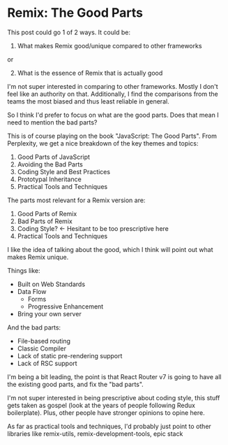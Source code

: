 # Remix: The Good Parts

This post could go 1 of 2 ways. It could be:

1. What makes Remix good/unique compared to other frameworks

or 

2. What is the essence of Remix that is actually good

I'm not super interested in comparing to other frameworks. Mostly I don't feel like an authority on that. Additionally, I find the comparisons from the teams the most biased and thus least reliable in general.

So I think I'd prefer to focus on what are the good parts. Does that mean I need to mention the bad parts?

This is of course playing on the book "JavaScript: The Good Parts". From Perplexity, we get a nice breakdown of the key themes and topics:

1. Good Parts of JavaScript
2. Avoiding the Bad Parts
3. Coding Style and Best Practices
4. Prototypal Inheritance
5. Practical Tools and Techniques

The parts most relevant for a Remix version are:
1. Good Parts of Remix
2. Bad Parts of Remix
3. Coding Style? <- Hesitant to be too prescriptive here
4. Practical Tools and Techniques

I like the idea of talking about the good, which I think will point out what makes Remix unique. 

Things like:
- Built on Web Standards
- Data Flow
	- Forms
	- Progressive Enhancement
- Bring your own server

And the bad parts:
- File-based routing
- Classic Compiler
- Lack of static pre-rendering support
- Lack of RSC support

I'm being a bit leading, the point is that React Router v7 is going to have all the existing good parts, and fix the "bad parts".

I'm not super interested in being prescriptive about coding style, this stuff gets taken as gospel (look at the years of people following Redux boilerplate). Plus, other people have stronger opinions to opine here.

As far as practical tools and techniques, I'd probably just point to other libraries like remix-utils, remix-development-tools, epic stack